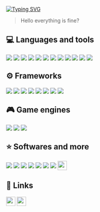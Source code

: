 [![Typing SVG](https://readme-typing-svg.herokuapp.com?color=FAFAFA&size=28&vCenter=true&width=500&lines=Opa+b%C3%A3o%3F)](https://git.io/typing-svg)
> Hello everything is fine?

  
## 💻 Languages and tools

<div style="display: inline_block;">
  <img align="center" src="https://img.shields.io/badge/JavaScript-D9C5B8?style=for-the-badge&logo=javascript&logoColor=151515">
  <img align="center" src="https://img.shields.io/badge/TypeScript-D9C5B8?style=for-the-badge&logo=typescript&logoColor=151515">
  <img align="center" src="https://img.shields.io/badge/dart-%230175C2.svg?style=for-the-badge&logo=dart&logoColor=151515&color=D9C5B8">
  <img align="center" src="https://img.shields.io/badge/HTML-D9C5B8?style=for-the-badge&logo=html5&logoColor=151515">
  <img align="center" src="https://img.shields.io/badge/CSS-D9C5B8?style=for-the-badge&logo=css3&logoColor=151515">
  <img align="center" src="https://img.shields.io/badge/c%23-%23239120.svg?style=for-the-badge&logo=c-sharp&logoColor=151515&color=D9C5B8">
  <img align="center" src="https://img.shields.io/badge/c++-%2300599C.svg?style=for-the-badge&logo=c%2B%2B&logoColor=151515&color=D9C5B8">
  <img align="center" src="https://img.shields.io/badge/php-%23777BB4.svg?style=for-the-badge&logo=php&logoColor=151515&color=D9C5B8">
  <img align="center" src="https://img.shields.io/badge/Node.js-D9C5B8?style=for-the-badge&logo=node.js&logoColor=151515">
  <img align="center" src="https://img.shields.io/badge/Python-D9C5B8?style=for-the-badge&logo=python&logoColor=151515">
  <img align="center" src="https://img.shields.io/badge/MySQL-D9C5B8?style=for-the-badge&logo=mysql&logoColor=151515">
  <img align="center" src="https://img.shields.io/badge/SQL-D9C5B8?style=for-the-badge&logo=mysql&logoColor=151515">
</div>

## ⚙️ Frameworks
  
<div style="display: inline_block;">  
  <img align="center" src="https://img.shields.io/badge/React-D9C5B8?style=for-the-badge&logo=react&logoColor=151515">
  <img align="center" src="https://img.shields.io/badge/CodeIgniter-%23EF4223.svg?style=for-the-badge&logo=codeIgniter&logoColor=151515&color=D9C5B8">
  <img align="center" src="https://img.shields.io/badge/angular-%23DD0031.svg?style=for-the-badge&logo=angular&logoColor=151515&color=D9C5B8">
  <img align="center" src="https://img.shields.io/badge/angular.js-%23E23237.svg?style=for-the-badge&logo=angularjs&logoColor=151515&color=D9C5B8">
  <img align="center" src="https://img.shields.io/badge/React_Native-20232A?style=for-the-badge&logo=react&logoColor=151515&color=D9C5B8">
  <img align="center" src="https://img.shields.io/badge/Flutter-%2302569B.svg?style=for-the-badge&logo=Flutter&logoColor=151515&color=D9C5B8">
  <img align="center" src="https://img.shields.io/badge/Electron-D9C5B8?style=for-the-badge&logo=electron&logoColor=151515">
  <img align="center" src="https://img.shields.io/badge/Expo-D9C5B8?style=for-the-badge&logo=expo&logoColor=151515">
</div>
   
## 🎮 Game engines
   
<div style="display: inline_block;">
  <img align="center" src="https://img.shields.io/badge/GODOT-%23D9C5B8.svg?style=for-the-badge&logo=godot-engine&logoColor=151515&color=D9C5B8">  
  <img align="center" src="https://img.shields.io/badge/unity-%23000000.svg?style=for-the-badge&logo=unity&logoColor=151515&color=D9C5B8">  
  <img align="center" src="https://img.shields.io/badge/unrealengine-%23313131.svg?style=for-the-badge&logo=unrealengine&logoColor=151515&color=D9C5B8">
</div>
    
## ⭐ Softwares and more

<div style="display: inline_block;">   
  <img align="center" src="https://img.shields.io/badge/adobeillustrator-%23FF9A00.svg?style=for-the-badge&logo=adobeillustrator&logoColor=151515&color=D9C5B8">
  <img align="center" src="https://img.shields.io/badge/Adobe%20Photoshop-31A8FF?style=for-the-badge&logo=Adobe%20Photoshop&logoColor=151515&color=D9C5B8">
  <img align="center" src="https://img.shields.io/badge/Figma-F24E1E?style=for-the-badge&logo=figma&logoColor=151515&color=D9C5B8">
  <img align="center" src="https://img.shields.io/badge/Adobe%20XD-470137?style=for-the-badge&logo=Adobe%20XD&logoColor=151515&color=D9C5B8">
  <img align="center" src="https://img.shields.io/badge/blender-%23F5792A.svg?style=for-the-badge&logo=blender&logoColor=151515&color=D9C5B8">
  <img align="center" src="https://img.shields.io/badge/Krita-203759?style=for-the-badge&logo=krita&logoColor=151515&color=D9C5B8">
  <img align="center" src="https://img.shields.io/badge/Aseprite-FFFFFF?style=for-the-badge&logo=Aseprite&logoColor=151515&color=D9C5B8">
  <img align="center" height="25em" src="https://img.shields.io/badge/-Corel%20Draw-%2361a804?style=for-the-badge&logoColor=151515&color=D9C5B8">
</div>
  
## 🔗 Links
  
<div style="display: inline_block;">
  <a href="https://www.linkedin.com/in/df-danielfilho/"><img height="25em" src="https://img.shields.io/badge/LinkedIn-0077B5?style=for-the-badge&logo=linkedin&logoColor=151515&color=D9C5B8"></a>
  <a href="https://gamejolt.com/@DF_7v"><img height="25em" src="https://img.shields.io/badge/-Game%20Jolt-%232e7f6e?style=for-the-badge&logoColor=151515&color=D9C5B8"></a>
</div>
  
<!---
                    #######  ##       ########
          #######   #     #  ##       ##    ##  #######
          #######   #        ##       ##    ##  #######
  #######           #######  ##       ########           #######
          #######        ##  ##       ##    ##  #######
          #######   #    ##  ##       ##    ##  #######
                    #######  #######  ##    ##
 -->
